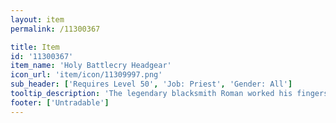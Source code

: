 ```yaml
---
layout: item
permalink: /11300367

title: Item
id: '11300367'
item_name: 'Holy Battlecry Headgear'
icon_url: 'item/icon/11309997.png'
sub_header: ['Requires Level 50', 'Job: Priest', 'Gender: All']
tooltip_description: 'The legendary blacksmith Roman worked his fingers to the bone creating this hat for Priests competing in the arena. It''s made of a tough, resilient material that helps the wearer endure all sorts of damage.'
footer: ['Untradable']
---
```


